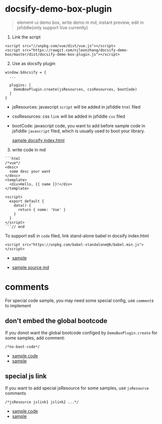 # docsify-demo-box-plugin

> element-ui demo box, write demo in md, instant preview, edit in jsfiddle(only support Vue currently)

1. Link the script
```
<script src="//unpkg.com/vue/dist/vue.js"></script>
<script src="https://rawgit.com/njleonzhang/docsify-demo-box/master/dist/docsify-demo-box-plugin.js"></script>
```

2. Use as docsify plugin

```
window.$docsify = {
  ...

  plugins: [
    DemoBoxPlugin.create(jsResources, cssResources, bootCode)
  ]
}
```

* jsResources: javascript `script` will be added in jsfiddle `html` filed
* cssResources: css `link` will be added in jsfiddle `css` filed
* bootCode: javascript code, you want to add before sample code in jsfiddle `javascript` filed, which is usually used to boot your library.

  [sample docsify index.html](https://github.com/njleonzhang/vue-data-tables/blob/master/docs/index.html)

3. write code in md

```
```html
/*vue*/
<desc>
  some desc your want
</desc>
<template>
  <div>Hello, {{ name }}!</div>
</template>

<script>
  export default {
    data() {
      return { name: 'Vue' }
    }
  }
</script>
```// end
```

To support es6 in `code` filed, link stand-alone babel in docsify index.html
```
<script src="https://unpkg.com/babel-standalone@6/babel.min.js"></script>
```
* [sample](https://njleonzhang.github.io/vue-data-tables/#/quickstart?id=hello-word)

* [sample source md](https://github.com/njleonzhang/vue-data-tables/blob/master/docs/quickstart.md#hello-word)

# comments
For special code sample, you may need some special config, use `comment`s to implement

## don't embed the global bootcode

If you donot want the global bootcode configed by `DemoBoxPlugin.create` for some samples, add comment:

```
/*no-boot-code*/
```
* [sample code](https://github.com/njleonzhang/vue-data-tables/blob/master/docs/searchBoxFilter.md#customize-filter-logic)
* [sample](https://njleonzhang.github.io/vue-data-tables/#/searchBoxFilter?id=customize-filter-logic)

## special js link

If you want to add special jsResource for some samples, use `jsResource` comments

```
/*jsResource jslink1 jslink2 ...*/
```
* [sample code](https://github.com/njleonzhang/vue-data-tables/blob/master/docs/event.md#filtered-data)
* [sample](https://njleonzhang.github.io/vue-data-tables/#/event?id=filtered-data)
